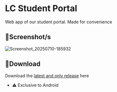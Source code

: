 # **LC Student Portal**
Web app of our student portal. Made for convenience

## 📸**Screenshot/s**
![Screenshot_20250710-185932](https://github.com/user-attachments/assets/b111e5fe-0ccb-4d8d-8db1-5b9b69842ce6)

## 💾**Download**
Download the [latest and only release](https://github.com/moonlighthowling616/web-redirect-app/releases/tag/v1.0-release) here 
- ⚠️ Exclusive to Android
